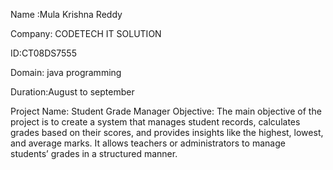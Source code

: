 Name :Mula Krishna Reddy

Company: CODETECH IT SOLUTION

ID:CT08DS7555

Domain: java programming

Duration:August to september

Project Name: Student Grade Manager
Objective:
The main objective of the project is to create a system that manages student records, calculates grades based on their scores, and provides insights like the highest, lowest, and average marks. 
It allows teachers or administrators to manage students’ grades in a structured manner.
